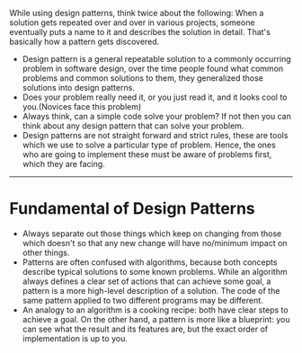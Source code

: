 While using design patterns, think twice about the following:
When a solution gets repeated over and over in various projects, someone eventually puts a name to it and describes the
solution in detail. That's basically how a pattern gets discovered.

- Design pattern is a general repeatable solution to a commonly occurring problem in software design, over the time
people found what common problems and common solutions to them, they generalized those solutions into design patterns.
- Does your problem really need it, or you just read it, and it looks cool to you.(Novices face this problem)
- Always think, can a simple code solve your problem? If not then you can think about any design pattern that can solve your problem.
- Design patterns are not straight forward and strict rules, these are tools which we use to solve a particular type of problem. Hence, the ones who are going to implement these must be aware of problems first, which they are facing.

---

# Fundamental of Design Patterns #

- Always separate out those things which keep on changing from those which doesn't so that any new change will have
  no/minimum impact on other things.
- Patterns are often confused with algorithms, because both concepts describe typical solutions to some known problems. While an algorithm always defines a clear set of actions that can achieve some goal, a pattern is a more high-level description of a solution. The code of the same pattern applied to two different programs may be different.
- An analogy to an algorithm is a cooking recipe: both have clear steps to achieve a goal. On the other hand, a pattern is more like a blueprint: you can see what the result and its features are, but the exact order of implementation is up to you.

